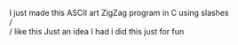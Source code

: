 I just made this ASCII art ZigZag program in C using slashes 
\
/
\
/
like this
Just an idea I had 
i did this just for fun 
